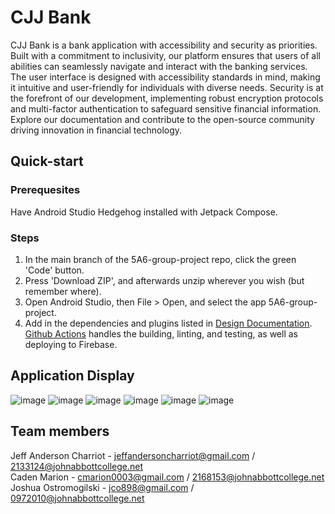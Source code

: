 # CJJ Bank
CJJ Bank is a bank application with accessibility and security as priorities. Built with a commitment to inclusivity, our platform ensures that users of all abilities can seamlessly navigate and interact with the banking services. The user interface is designed with accessibility standards in mind, making it intuitive and user-friendly for individuals with diverse needs. Security is at the forefront of our development, implementing robust encryption protocols and multi-factor authentication to safeguard sensitive financial information. Explore our documentation and contribute to the open-source community driving innovation in financial technology.
## Quick-start
### Prerequesites
Have Android Studio Hedgehog installed with Jetpack Compose.
### Steps
1) In the main branch of the 5A6-group-project repo, click the green 'Code' button.
2) Press 'Download ZIP', and afterwards unzip wherever you wish (but remember where).
3) Open Android Studio, then File > Open, and select the app 5A6-group-project.
4) Add in the dependencies and plugins listed in [Design Documentation](https://github.com/AppDevOrganization/5A6-group-project/wiki/Design-Documentation).
[Github Actions](https://github.com/AppDevOrganization/5A6-group-project/actions) handles the building, linting, and testing, as well as deploying to Firebase.
## Application Display
![image](https://github.com/AppDevOrganization/5A6-group-project/assets/98402030/103bc7af-d210-401f-a277-56b41c2f8886)
![image](https://github.com/AppDevOrganization/5A6-group-project/assets/98402030/14ad90e5-c1ce-4118-a10b-fb1094211989)
![image](https://github.com/AppDevOrganization/5A6-group-project/assets/98402030/a9d39e30-6705-46c5-942e-5ec2ffc0412e)
![image](https://github.com/AppDevOrganization/5A6-group-project/assets/98402030/29ddba0d-465d-4d0b-ae3d-6998472b634b)
![image](https://github.com/AppDevOrganization/5A6-group-project/assets/98402030/6836fbf6-139b-4577-8d0d-94f5c7542a48)
![image](https://github.com/AppDevOrganization/5A6-group-project/assets/98402030/76b32300-fc99-466d-bf8a-e7b708c55eb6)
## Team members
Jeff Anderson Charriot - jeffandersoncharriot@gmail.com / 2133124@johnabbottcollege.net<br>
Caden Marion - cmarion0003@gmail.com / 2168153@johnabbottcollege.net<br>
Joshua Ostromogilski - jco898@gmail.com / 0972010@johnabbottcollege.net
